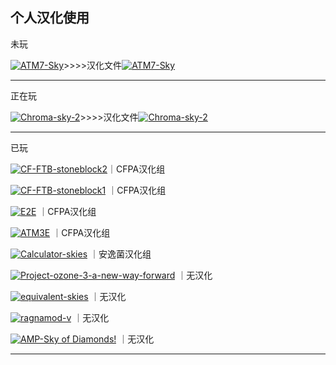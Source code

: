 ## 个人汉化使用

未玩

[![ATM7-Sky](https://img.shields.io/badge/CurseForge-AlltheMods7%20TotheSky%201.18.2-B54786)](https://www.curseforge.com/minecraft/modpacks/all-the-mods-7-to-the-sky)>>>>汉化文件[![ATM7-Sky](https://img.shields.io/badge/GitHub-AlltheMods7%20TotheSky%201.2.2-B54786)](https://github.com/Pasuu-Mc/ATM7-Sky-quest-CN/releases)

---------------------------------------------------------------------------------------------------------------




正在玩

[![Chroma-sky-2](https://img.shields.io/badge/CurseForge-Chroma%20Sky2%201.16.5-T6452)](https://www.curseforge.com/minecraft/modpacks/chroma-sky-2)>>>>汉化文件[![Chroma-sky-2](https://img.shields.io/badge/GitHub-Chroma%20Sky2%201.0.9-T6452)](https://github.com/Pasuu-Mc/Chroma-sky-2-quest-CN)


---------------------------------------------------------------------------------------------------------------


已玩
    
[![CF-FTB-stoneblock2](https://img.shields.io/badge/CF%20FTB%20石头世界2%201.2.2-f80)](https://www.curseforge.com/minecraft/modpacks/ftb-presents-stoneblock-2)｜CFPA汉化组

[![CF-FTB-stoneblock1](https://img.shields.io/badge/CF%20FTB%20石头世界1%201.2.2-f80)](https://www.curseforge.com/minecraft/modpacks/stoneblock)  ｜CFPA汉化组
  
[![E2E](https://img.shields.io/badge/Curseforge%20E2E%201.2.2-f80)](https://www.curseforge.com/minecraft/modpacks/enigmatica2expert)  ｜CFPA汉化组
   
[![ATM3E](https://img.shields.io/badge/Curseforge%20ATM3E%201.2.2-f80)](https://www.curseforge.com/minecraft/modpacks/all-the-mods-3-expert)  ｜CFPA汉化组

[![Calculator-skies](https://img.shields.io/badge/Curseforge%20Calculator%20skies%201.2.2-f80)](https://www.curseforge.com/minecraft/modpacks/calculator-skies) ｜安逸菌汉化组

[![Project-ozone-3-a-new-way-forward](https://img.shields.io/badge/Curseforge%20臭氧3%201.2.2-f80)](https://www.curseforge.com/minecraft/modpacks/project-ozone-3-a-new-way-forward) ｜无汉化

[![equivalent-skies](https://img.shields.io/badge/Curseforge%20等价空岛%201.2.2-f80)](https://www.curseforge.com/minecraft/modpacks/equivalent-skies) ｜无汉化

[![ragnamod-v](https://img.shields.io/badge/Curseforge%20诸神黄昏5%201.2.2-f80)](https://www.curseforge.com/minecraft/modpacks/ragnamod-v) ｜无汉化

[![AMP-Sky of Diamonds!](https://img.shields.io/badge/Curseforge%20AMP%20钻石空岛%201.2.2-f80)](https://www.curseforge.com/minecraft/modpacks/awakening-sky-of-diamonds) ｜无汉化


---------------------------------------------------------------------------------------------------------------
